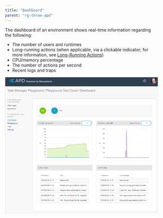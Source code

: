 ```yaml
---
title: "Dashboard"
parent: "rg-three-apd"
---
```


The dashboard of an environment shows real-time information regarding the following:

* The number of users and runtimes
* Long-running actions (when applicable, via a clickable indicator; for more information, see [Long-Running Actions](rg-three-long-running-actions))
* CPU/memory percentage
* The number of actions per second
* Recent logs and traps

 ![](attachments/rg-three/dashboard.png)
